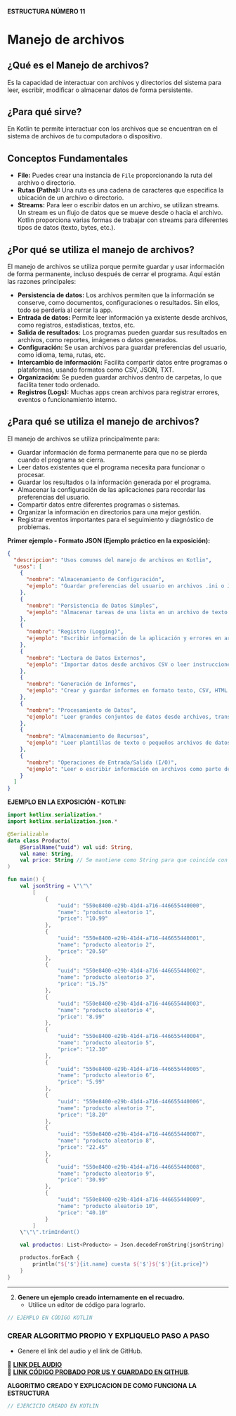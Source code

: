 #### ESTRUCTURA NÚMERO 11
# Manejo de archivos

## ¿Qué es el Manejo de archivos?

Es la capacidad de interactuar con archivos y directorios del sistema para leer, escribir, modificar o almacenar datos de forma persistente.

## ¿Para qué sirve?

En Kotlin te permite interactuar con los archivos que se encuentran en el sistema de archivos de tu computadora o dispositivo.

## Conceptos Fundamentales

* **File:** Puedes crear una instancia de `File` proporcionando la ruta del archivo o directorio.
* **Rutas (Paths):** Una ruta es una cadena de caracteres que especifica la ubicación de un archivo o directorio.
* **Streams:** Para leer o escribir datos en un archivo, se utilizan streams. Un stream es un flujo de datos que se mueve desde o hacia el archivo. Kotlin proporciona varias formas de trabajar con streams para diferentes tipos de datos (texto, bytes, etc.).

## ¿Por qué se utiliza el manejo de archivos?

El manejo de archivos se utiliza porque permite guardar y usar información de forma permanente, incluso después de cerrar el programa. Aquí están las razones principales:

* **Persistencia de datos:** Los archivos permiten que la información se conserve, como documentos, configuraciones o resultados. Sin ellos, todo se perdería al cerrar la app.
* **Entrada de datos:** Permite leer información ya existente desde archivos, como registros, estadísticas, textos, etc.
* **Salida de resultados:** Los programas pueden guardar sus resultados en archivos, como reportes, imágenes o datos generados.
* **Configuración:** Se usan archivos para guardar preferencias del usuario, como idioma, tema, rutas, etc.
* **Intercambio de información:** Facilita compartir datos entre programas o plataformas, usando formatos como CSV, JSON, TXT.
* **Organización:** Se pueden guardar archivos dentro de carpetas, lo que facilita tener todo ordenado.
* **Registros (Logs):** Muchas apps crean archivos para registrar errores, eventos o funcionamiento interno.

## ¿Para qué se utiliza el manejo de archivos?

El manejo de archivos se utiliza principalmente para:

* Guardar información de forma permanente para que no se pierda cuando el programa se cierra.
* Leer datos existentes que el programa necesita para funcionar o procesar.
* Guardar los resultados o la información generada por el programa.
* Almacenar la configuración de las aplicaciones para recordar las preferencias del usuario.
* Compartir datos entre diferentes programas o sistemas.
* Organizar la información en directorios para una mejor gestión.
* Registrar eventos importantes para el seguimiento y diagnóstico de problemas.

**Primer ejemplo - Formato JSON (Ejemplo práctico en la exposición):**

```json
{
  "descripcion": "Usos comunes del manejo de archivos en Kotlin",
  "usos": [
    {
      "nombre": "Almacenamiento de Configuración",
      "ejemplo": "Guardar preferencias del usuario en archivos .ini o JSON."
    },
    {
      "nombre": "Persistencia de Datos Simples",
      "ejemplo": "Almacenar tareas de una lista en un archivo de texto o JSON."
    },
    {
      "nombre": "Registro (Logging)",
      "ejemplo": "Escribir información de la aplicación y errores en archivos .log."
    },
    {
      "nombre": "Lectura de Datos Externos",
      "ejemplo": "Importar datos desde archivos CSV o leer instrucciones desde archivos de texto."
    },
    {
      "nombre": "Generación de Informes",
      "ejemplo": "Crear y guardar informes en formato texto, CSV, HTML o PDF."
    },
    {
      "nombre": "Procesamiento de Datos",
      "ejemplo": "Leer grandes conjuntos de datos desde archivos, transformarlos y guardar los resultados."
    },
    {
      "nombre": "Almacenamiento de Recursos",
      "ejemplo": "Leer plantillas de texto o pequeños archivos de datos desde el sistema de archivos."
    },
    {
      "nombre": "Operaciones de Entrada/Salida (I/O)",
      "ejemplo": "Leer o escribir información en archivos como parte del flujo de un programa."
    }
  ]
}
```

**EJEMPLO EN LA EXPOSICIÓN - KOTLIN:**
```kotlin
import kotlinx.serialization.*
import kotlinx.serialization.json.*

@Serializable
data class Producto(
    @SerialName("uuid") val uid: String,
    val name: String,
    val price: String // Se mantiene como String para que coincida con el JSON
)

fun main() {
    val jsonString = \"\"\" 
        [
            {
                "uuid": "550e8400-e29b-41d4-a716-446655440000",
                "name": "producto aleatorio 1",
                "price": "10.99"
            },
            {
                "uuid": "550e8400-e29b-41d4-a716-446655440001",
                "name": "producto aleatorio 2",
                "price": "20.50"
            },
            {
                "uuid": "550e8400-e29b-41d4-a716-446655440002",
                "name": "producto aleatorio 3",
                "price": "15.75"
            },
            {
                "uuid": "550e8400-e29b-41d4-a716-446655440003",
                "name": "producto aleatorio 4",
                "price": "8.99"
            },
            {
                "uuid": "550e8400-e29b-41d4-a716-446655440004",
                "name": "producto aleatorio 5",
                "price": "12.30"
            },
            {
                "uuid": "550e8400-e29b-41d4-a716-446655440005",
                "name": "producto aleatorio 6",
                "price": "5.99"
            },
            {
                "uuid": "550e8400-e29b-41d4-a716-446655440006",
                "name": "producto aleatorio 7",
                "price": "18.20"
            },
            {
                "uuid": "550e8400-e29b-41d4-a716-446655440007",
                "name": "producto aleatorio 8",
                "price": "22.45"
            },
            {
                "uuid": "550e8400-e29b-41d4-a716-446655440008",
                "name": "producto aleatorio 9",
                "price": "30.99"
            },
            {
                "uuid": "550e8400-e29b-41d4-a716-446655440009",
                "name": "producto aleatorio 10",
                "price": "40.10"
            }
        ]
    \"\"\".trimIndent()

    val productos: List<Producto> = Json.decodeFromString(jsonString)

    productos.forEach {
        println("${'$'}{it.name} cuesta ${'$'}${'$'}{it.price}")
    }
}
```

---
   
2. **Genere un ejemplo creado internamente en el recuadro.**
   - Utilice un editor de código para lograrlo.
     
```kotlin
// EJEMPLO EN CÓDIGO KOTLIN

```

### CREAR ALGORITMO PROPIO Y EXPLIQUELO PASO A PASO 
- Genere el link del audio y el link de GitHub.  

🔗 **[LINK DEL AUDIO]()**  
🔗 **[LINK CÓDIGO PROBADO POR US Y GUARDADO EN GITHUB]()**.

**ALGORITMO CREADO Y EXPLICACION DE COMO FUNCIONA LA ESTRUCTURA**
```kotlin
// EJERCICIO CREADO EN KOTLIN

```
